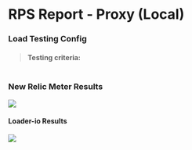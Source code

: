 # RPS Report - Proxy (Local)

### Load Testing Config

> #### Testing criteria:
![]()


### New Relic Meter Results

![](https://imgur.com/T5juYyt)


#### Loader-io Results
![](https://imgur.com/6jswYPr)
